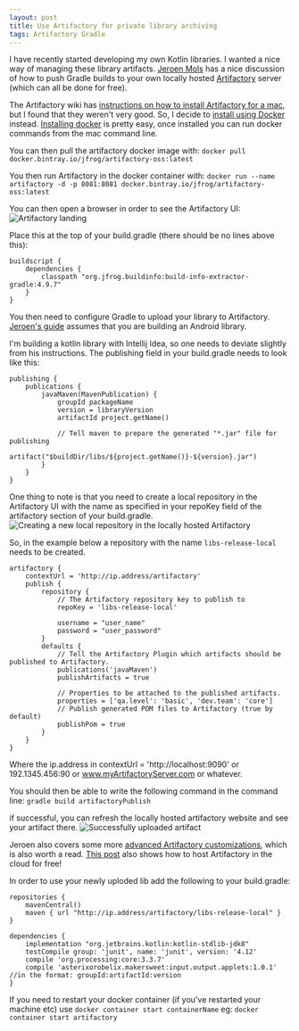 ```yaml
---
layout: post
title: Use Artifactory for private library archiving
tags: Artifactory Gradle
---
```

I have recently started developing my own Kotlin libraries. I wanted a nice way of managing these library artifacts. [Jeroen Mols](https://jeroenmols.com/blog/2015/08/06/artifactory/) has a nice discussion of how to push Gradle builds to your own locally hosted [Artifactory](https://jfrog.com/artifactory/) server (which can all be done for free).

The Artifactory wiki has [instructions on how to install Artifactory for a mac](https://www.jfrog.com/confluence/display/RTF/Installing+on+Linux+Solaris+or+Mac+OS), but I found that they weren't very good. So, I decide to [install using Docker](https://www.jfrog.com/confluence/display/RTF/Installing+with+Docker) instead. [Installing docker](https://docs.docker.com/v17.12/docker-for-mac/install/#install-and-run-docker-for-mac) is pretty easy, once installed you can run docker commands from the mac command line.

You can then pull the artifactory docker image with: ```docker pull docker.bintray.io/jfrog/artifactory-oss:latest```

You then run Artifactory in the docker container with: ```docker run --name artifactory -d -p 8081:8081 docker.bintray.io/jfrog/artifactory-oss:latest```

You can then open a browser in order to see the Artifactory UI:
![Artifactory landing](https://drive.google.com/uc?export=view&id=1kqDzIwtvb6AWZOt7FZ4m9Zm9QEaqxEP6)

Place this at the top of your build.gradle (there should be no lines above this):
```
buildscript {
    dependencies {
        classpath "org.jfrog.buildinfo:build-info-extractor-gradle:4.9.7"
    }
}
```

You then need to configure Gradle to upload your library to Artifactory. [Jeroen's guide](https://jeroenmols.com/blog/2015/08/06/artifactory/) assumes that you are building an Android library.

I'm building a kotlin library with Intellij Idea, so one needs to deviate slightly from his instructions.
The publishing field in your build.gradle needs to look like this:

```
publishing {
    publications {
        javaMaven(MavenPublication) {
            groupId packageName
            version = libraryVersion
            artifactId project.getName()

            // Tell maven to prepare the generated "*.jar" file for publishing
            artifact("$buildDir/libs/${project.getName()}-${version}.jar")
        }
    }
}
```

One thing to note is that you need to create a local repository in the Artifactory UI with the name as specified in your repoKey field of the artifactory section of your build.gradle.
![Creating a new local repository in the locally hosted Artifactory](https://drive.google.com/uc?export=view&id=1cSoNgduatnlc7028ViF8DVu2Hy7_QjqA)

So, in the example below a repository with the name ```libs-release-local``` needs to be created.

```
artifactory {
    contextUrl = 'http://ip.address/artifactory'
    publish {
        repository {
            // The Artifactory repository key to publish to
            repoKey = 'libs-release-local'

            username = "user_name"
            password = "user_password"
        }
        defaults {
            // Tell the Artifactory Plugin which artifacts should be published to Artifactory.
            publications('javaMaven')
            publishArtifacts = true

            // Properties to be attached to the published artifacts.
            properties = ['qa.level': 'basic', 'dev.team': 'core']
            // Publish generated POM files to Artifactory (true by default)
            publishPom = true
        }
    }
}
```
Where the ip.address in contextUrl = 'http://localhost:9090' or 192.1345.456:90 or www.myArtifactoryServer.com or whatever.

You should then be able to write the following command in the command line:
``` gradle build artifactoryPublish ```

if successful, you can refresh the locally hosted artifactory website and see your artifact there.
![Successfully uploaded artifact](https://drive.google.com/uc?export=view&id=13ncc45M5T9OgbBnBgPJTQkuM_Bs8A4pl)

Jeroen also covers some more [advanced Artifactory customizations](https://jeroenmols.com/blog/2015/08/13/artifactory2/), which is also worth a read. [This post](https://medium.com/@Commit451/hosting-a-private-gradle-dependency-for-free-b77572ffbeab) also shows how to host Artifactory in the cloud for free!

In order to use your newly uploded lib add the following to your build.gradle:

```
repositories {
    mavenCentral()
    maven { url "http://ip.address/artifactory/libs-release-local" }
}

dependencies {
    implementation "org.jetbrains.kotlin:kotlin-stdlib-jdk8"
    testCompile group: 'junit', name: 'junit', version: '4.12'
    compile 'org.processing:core:3.3.7'
    compile 'asterixorobelix.makersweet:input.output.applets:1.0.1' //in the format: groupId:artifactId:version
}
```

If you need to restart your docker container (if you've restarted your machine etc) use ```docker container start containerName``` eg: ```docker container start artifactory```